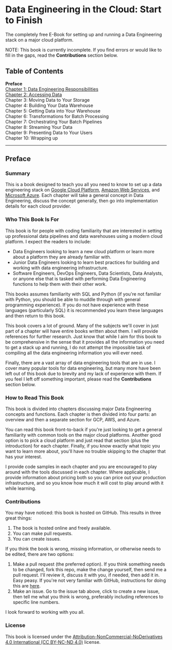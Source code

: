 # Data Engineering in the Cloud: Start to Finish
The completely free E-Book for setting up and running a Data Engineering stack on a major cloud platform.

NOTE: This book is currently incomplete. If you find errors or would like to fill in the gaps, read the **Contributions** section below.

## Table of Contents
**Preface** <br>
[Chapter 1: Data Engineering Responsibilities](https://github.com/Nunie123/data_engineering_book/blob/master/ch_1_data_engineering_responsibilities.md) <br>
[Chapter 2: Accessing Data](https://github.com/Nunie123/data_engineering_book/blob/master/ch_2_accessing_data.md)<br>
Chapter 3: Moving Data to Your Storage<br>
Chapter 4: Building Your Data Warehouse<br>
Chapter 5: Getting Data into Your Warehouse<br>
Chapter 6: Transformations for Batch Processing<br>
Chapter 7: Orchestrating Your Batch Pipelines<br>
Chapter 8: Streaming Your Data<br>
Chapter 9: Presenting Data to Your Users<br>
Chapter 10: Wrapping up

---

## Preface

### Summary
This is a book designed to teach you all you need to know to set up a data engineering stack on [Google Cloud Platform](https://cloud.google.com/), [Amazon Web Services](https://aws.amazon.com/), and [Microsoft Azure](https://azure.microsoft.com/en-us/). Each chapter will take a general concept in Data Engineering, discuss the concept generally, then go into implementation details for each cloud provider.

### Who This Book Is For
This book is for people with coding familiarity that are interested in setting up professional data pipelines and data warehouses using a modern cloud platform. I expect the readers to include:
* Data Engineers looking to learn a new cloud platform or learn more about a platform they are already familiar with.
* Junior Data Engineers looking to learn best practices for building and working with data engineering infrastructure.
* Software Engineers, DevOps Engineers, Data Scientists, Data Analysts, or anyone else that is tasked with performing Data Engineering functions to help them with their other work.

This books assumes familiarity with SQL and Python (if you're not familiar with Python, you should be able to muddle through with general programming experience). If you do not have experience with these languages (particularly SQL) it is recommended you learn these languages and then return to this book.

This book covers a lot of ground. Many of the subjects we'll cover in just part of a chapter will have entire books written about them. I will provide references for further research. Just know that while I aim for this book to be comprehensive in the sense that it provides all the information you need to get a stack up and running, I do not attempt the impossible task of compiling all the data engineering information you will ever need.

Finally, there are a vast array of data engineering tools that are in use. I cover many popular tools for data engineering, but many more have been left out of this book due to brevity and my lack of experience with them. If you feel I left off something important, please read the **Contributions** section below.

### How to Read This Book
This book is divided into chapters discussing major Data Engineering concepts and functions. Each chapter is then divided into four parts: an overview and then a separate section for GCP, AWS, and Azure. 

You can read this book front-to-back if you're just looking to get a general familiarity with common tools on the major cloud platforms. Another good option is to pick a cloud platform and just read that section (plus the introduction) for each chapter. Finally, if you know exactly what topic you want to learn more about, you'll have no trouble skipping to the chapter that has your interest.

I provide code samples in each chapter and you are encouraged to play around with the tools discussed in each chapter. Where applicable, I provide information about pricing both so you can price out your production infrastructure, and so you know how much it will cost to play around with it while learning.

### Contributions

You may have noticed: this book is hosted on GitHub. This results in three great things:
1. The book is hosted online and freely available.
2. You can make pull requests.
3. You can create issues.

If you think the book is wrong, missing information, or otherwise needs to be edited, there are two options:
1. Make a pull request (the preferred option). If you think something needs to be changed, fork this repo, make the change yourself, then send me a pull request. I'll review it, discuss it with you, if needed, then add it in. Easy peasy. If you're not very familiar with GitHub, instructions for doing this are [here](https://gist.github.com/Chaser324/ce0505fbed06b947d962).
2. Make an issue. Go to the issue tab above, click to create a new issue, then tell me what you think is wrong, preferably including references to specific line numbers.

I look forward to working with you all.

### License
This book is licensed under the [Attribution-NonCommercial-NoDerivatives 4.0 International (CC BY-NC-ND 4.0)](https://creativecommons.org/licenses/by-nc-nd/4.0/) license.
